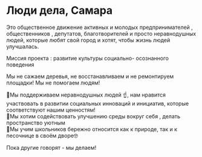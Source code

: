 # Люди дела, Самара

Это общественное движение активных и молодых предпринимателей , общественников , депутатов, благотворителей и просто неравнодушных людей, которые любят свой город и хотят, чтобы жизнь людей улучшалась.

Миссия проекта : развитие культуры социально- осознанного поведения

Мы не сажаем деревья, не восстанавливаем и не ремонтируем площадки! Мы не помогаем людям!

🔻Мы поддерживаем неравнодушных людей ☝, нам нравится участвовать в развитии социальных инноваций и инициатив, которые соответствуют нашим ценностям!  
🔻Мы хотим содействовать улучшению среды вокруг себя , делать пространство уютным  
🔻Мы учим школьников бережно относится как к природе, так и к песочнице в своём дворе🤓  

Пока другие говорят - мы делаем!